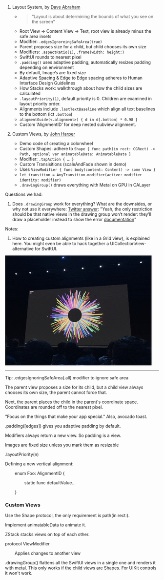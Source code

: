 1. Layout System, by [Dave Abraham](https://twitter.com/daveabrahams)
    - > “Layout is about determining the bounds of what you see on the screen”
    - Root View -> Content View -> Text, root view is already minus the safe area insets
    - Modifier: `.edgesIgnoreingSafeArea(true)`
    - Parent proposes size for a child, but child chooses its own size
    - Modifiers: `.aspectRatio(1)`, `.frame(width: height:)`
    - SwiftUI rounds to nearest pixel
    - `.padding()` uses adaptive padding, automatically resizes padding depending on environment
    - By default, Image’s are fixed size
    - Adaptive Spacing & Edge to Edge spacing adheres to Human Interface Design Guidelines
    - How Stacks work: walkthrough about how the child sizes are calculated
    - `.layoutPriority(1)`, default priority is 0. Children are examined in layout priority order.
    - Alignments include `.lastTextBaseline` which align all text baselines to the bottom (ict `.bottom`)
    - `aligmentGuide(<.alignment>) { d in d[.bottom] * 0.98 }`
    - Custom ‘AlignmentID’ for deep nested subview alignment.

2. Custom Views, by [John Harper](https://twitter.com/jsh8080)
    - Demo code of creating a colorwheel
    - Custom Shapes: adhere to `Shape { func path(in rect: CGRect) -> Path, optional var animatableData: AnimatableData }`
    - Modifier: `.tapAction { … }`
    - Custom Transisitions (scaleAndFade shown in demo)
    - Uses `ViewModifier { func body(content: Content) -> some View }`
    - `let transition = AnyTransition.modifier(active: modifier identity: modifier)`
    - `.drawingGroup()` draws everything with Metal on GPU in CALayer

Questions we had:
1. Does `.drawingGroup` work for everything? What are the downsides, or why not use it everywhere:
  [Twitter answer](https://twitter.com/hermanbanken/status/1137040926386184192):
  "Yeah, the only restriction should be that native views in the drawing group won’t render: they’ll draw a placeholder instead to show the error [documentation](https://developer.apple.com/documentation/swiftui/view/3278548-drawinggroup)"

Notes:
1. How to creating custom alignments (like in a Grid view), is explained here. You might even be able to hack together a UICollectionView-alternative for SwiftUI.

![Custom SwiftUI](img/237-custom-swiftui.gif)

----------------


Tip: .edgesIgnoringSafeArea(.all) modifier to ignore safe area

The parent view proposes a size for its child, but a child view always
chooses its own size, the parent cannot force that.

Next, the parent places the child in the parent's coordinate space.
Coordinates are rounded off to the nearest pixel.

"Focus on the things that make your app special." Also, avocado toast.

.padding(\[edges\]) gives you adaptive padding by default.

Modifiers always return a new view. So padding is a view.

Images are fixed size unless you mark them as resizable

.layoutPriority(n)

Defining a new vertical alignment:

        enum Foo: AlignmentID {

                static func defaultValue...

        }

### Custom Views

Use the Shape protocol, the only requirement is path(in rect:).

Implement animatableData to animate it.

ZStack stacks views on top of each other.

protocol ViewModifier

        Applies changes to another view

.drawingGroup() flattens all the SwiftUI views in a single one and
renders it with metal. This only works if the child views are Shapes.
For UIKit controls it won't work.
